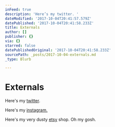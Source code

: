 ```yaml
---
inFeed: true
description: 'Here’s my twitter. '
dateModified: '2017-10-04T20:41:57.579Z'
datePublished: '2017-10-04T20:41:58.233Z'
title: Externals
author: []
publisher: {}
via: {}
starred: false
datePublishedOriginal: '2017-10-04T20:41:58.233Z'
sourcePath: _posts/2017-10-04-externals.md
_type: Blurb

---
```

# Externals

Here's my [twitter][0]. 

Here's my [instagram.][1]

Here's my very dusty [etsy][2] shop. Oh my gosh.

[0]: https://twitter.com/StupidCreatures
[1]: https://www.instagram.com/johnmurphyinstitute/
[2]: https://www.etsy.com/shop/StupidCreatures